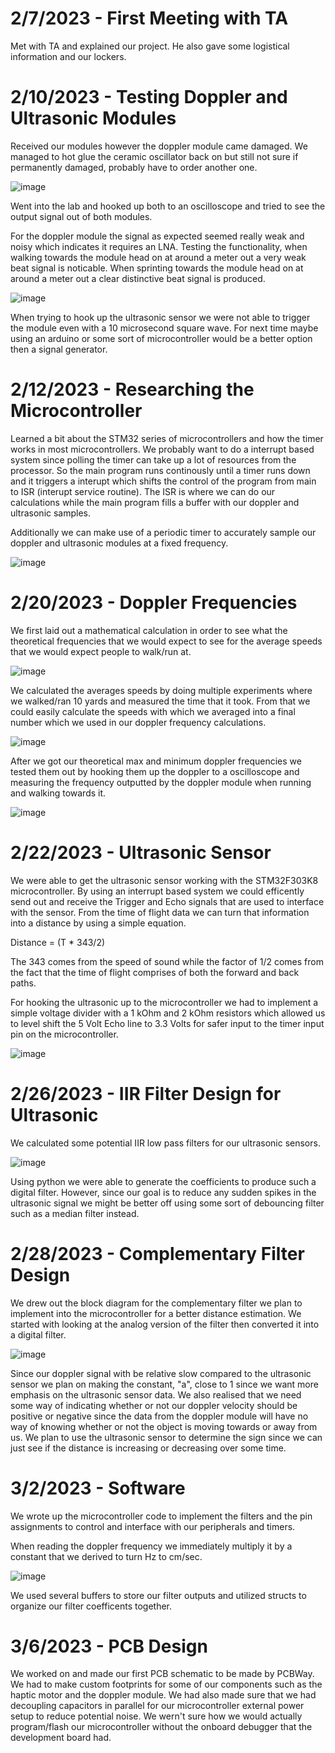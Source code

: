 
# 2/7/2023 - First Meeting with TA
Met with TA and explained our project. He also gave some logistical information and our lockers.


# 2/10/2023 - Testing Doppler and Ultrasonic Modules
Received our modules however the doppler module came damaged. We managed to hot glue the ceramic oscillator back on but still not sure if permanently damaged, probably have to order another one.

![image](glued_osc.jpg)

Went into the lab and hooked up both to an oscilloscope and tried to see the output signal out of both modules.

For the doppler module the signal as expected seemed really weak and noisy which indicates it requires an LNA. Testing the functionality, when walking towards the module head on at around a meter out a very weak beat signal is noticable. When sprinting towards the module head on at around a meter out a clear distinctive beat signal is produced.

![image](doppler_signal.jpg)

When trying to hook up the ultrasonic sensor we were not able to trigger the module even with a 10 microsecond square wave. For next time maybe using an arduino or some sort of microcontroller would be a better option then a signal generator.


# 2/12/2023 - Researching the Microcontroller
Learned a bit about the STM32 series of microcontrollers and how the timer works in most microcontrollers. We probably want to do a interrupt based system since polling the timer can take up a lot of resources from the processor. So the main program runs continously until a timer runs down and it triggers a interupt which shifts the control of the program from main to ISR (interupt service routine). The ISR is where we can do our calculations while the main program fills a buffer with our doppler and ultrasonic samples.

Additionally we can make use of a periodic timer to accurately sample our doppler and ultrasonic modules at a fixed frequency. 

![image](timer.png)


# 2/20/2023 - Doppler Frequencies
We first laid out a mathematical calculation in order to see what the theoretical frequencies that we would expect to see for the average speeds that we would expect people to walk/run at. 

![image](doppler_math.jpg)

We calculated the averages speeds by doing multiple experiments where we walked/ran 10 yards and measured the time that it took. From that we could easily calculate the speeds with which we averaged into a final number which we used in our doppler frequency calculations.

![image](freqmaxmin.jpg)

After we got our theoretical max and minimum doppler frequencies we tested them out by hooking them up the doppler to a oscilloscope and measuring the frequency outputted by the doppler module when running and walking towards it.

![image](freq.jpg)


# 2/22/2023 - Ultrasonic Sensor
We were able to get the ultrasonic sensor working with the STM32F303K8 microcontroller. By using an interrupt
based system we could efficently send out and receive the Trigger and Echo signals that are used to interface with the sensor. From the time of flight data we can turn that information into a distance by using a simple equation.

Distance = (T * 343/2)

The 343 comes from the speed of sound while the factor of 1/2 comes from the fact that the time of flight comprises of both the forward and back paths. 

For hooking the ultrasonic up to the microcontroller we had to implement a simple voltage divider with a 1 kOhm and 2 kOhm resistors which allowed us to level shift the 5 Volt Echo line to 3.3 Volts for safer input to the timer input pin on the microcontroller.

![image](ultrasonic.png)


# 2/26/2023 - IIR Filter Design for Ultrasonic
We calculated some potential IIR low pass filters for our ultrasonic sensors.

![image](iir_filter.png)

Using python we were able to generate the coefficients to produce such a digital filter.
However, since our goal is to reduce any sudden spikes in the ultrasonic signal we might be better off using some sort of debouncing filter such as a median filter instead.


# 2/28/2023 - Complementary Filter Design
We drew out the block diagram for the complementary filter we plan to implement into the microcontroller for a better distance estimation. We started with looking at the analog version of the filter then converted it into a digital filter. 

![image](compfilter.jpg)

Since our doppler signal with be relative slow compared to the ultrasonic sensor we plan on making the constant, "a", close to 1 since we want more emphasis on the ultrasonic sensor data. We also realised that we need some way of indicating whether or not our doppler velocity should be positive or negative since the data from the doppler module will have no way of knowing whether or not the object is moving towards or away from us. We plan to use the ultrasonic sensor to determine the sign since we can just see if the distance is increasing or decreasing over some time.


# 3/2/2023 - Software
We wrote up the microcontroller code to implement the filters and the pin assignments to control and interface with our peripherals and timers.

When reading the doppler frequency we immediately multiply it by a constant that we derived to turn Hz to cm/sec.

![image](dopplermath.png)

We used several buffers to store our filter outputs and utilized structs to organize our filter coefficents together.


# 3/6/2023 - PCB Design
We worked on and made our first PCB schematic to be made by PCBWay. We had to make custom footprints for some of our components such as the haptic motor and the doppler module. We had also made sure that we had decoupling capacitors in parallel for our microcontroller external power setup to reduce potential noise. We wern't sure how we would actually program/flash our microcontroller without the onboard debugger that the development board had. 
